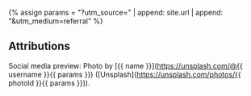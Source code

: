 {% assign params = "?utm_source=" | append: site.url | append: "&utm_medium=referral" %}
## Attributions

Social media preview: Photo by [{{ name }}](https://unsplash.com/@{{ username }}{{ params }}) ([Unsplash](https://unsplash.com/photos/{{ photoId }}{{ params }})).
